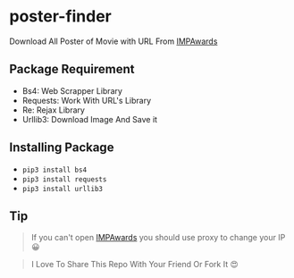 # poster-finder
Download All Poster of Movie with URL From [IMPAwards](https://www.google.com)


## Package Requirement
+ Bs4: Web Scrapper Library
+ Requests: Work With URL's Library
+ Re: Rejax Library
+ Urllib3: Download Image And Save it


## Installing Package

+ ```pip3 install bs4```
+ ```pip3 install requests```
+ ```pip3 install urllib3```

## Tip

> If you can't open [IMPAwards](https://www.google.com) you should use proxy to change your IP 😀

> I Love To Share This Repo With Your Friend Or Fork It 😍

